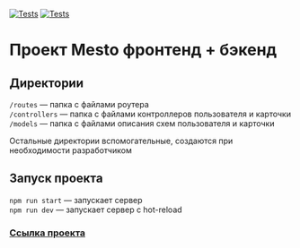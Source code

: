 [![Tests](https://github.com/Sergynya174/express-mesto-gha/actions/workflows/tests-13-sprint.yml/badge.svg)](https://github.com/Sergynya174/express-mesto-gha/actions/workflows/tests-13-sprint.yml) [![Tests](https://github.com/Sergynya174/express-mesto-gha/actions/workflows/tests-14-sprint.yml/badge.svg)](https://github.com/Sergynya174/express-mesto-gha/actions/workflows/tests-14-sprint.yml)
# Проект Mesto фронтенд + бэкенд


## Директории

`/routes` — папка с файлами роутера  
`/controllers` — папка с файлами контроллеров пользователя и карточки   
`/models` — папка с файлами описания схем пользователя и карточки  
  
Остальные директории вспомогательные, создаются при необходимости разработчиком

## Запуск проекта

`npm run start` — запускает сервер   
`npm run dev` — запускает сервер с hot-reload

### [Ссылка проекта](https://github.com/Sergynya174/express-mesto-gha)
